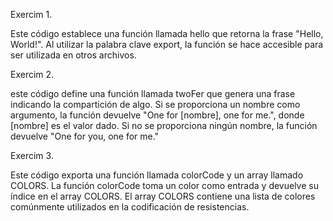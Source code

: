 Exercim 1.

Este código establece una función llamada hello que retorna la frase "Hello, World!". Al utilizar la palabra clave export, la función se hace accesible para ser utilizada en otros archivos.

Exercim 2.

este código define una función llamada twoFer que genera una frase indicando la compartición de algo. Si se proporciona un nombre como argumento, la función devuelve "One for [nombre], one for me.", donde [nombre] es el valor dado. Si no se proporciona ningún nombre, la función devuelve "One for you, one for me."

Exercim 3.

Este código exporta una función llamada colorCode y un array llamado COLORS. La función colorCode toma un color como entrada y devuelve su índice en el array COLORS. El array COLORS contiene una lista de colores comúnmente utilizados en la codificación de resistencias. 
